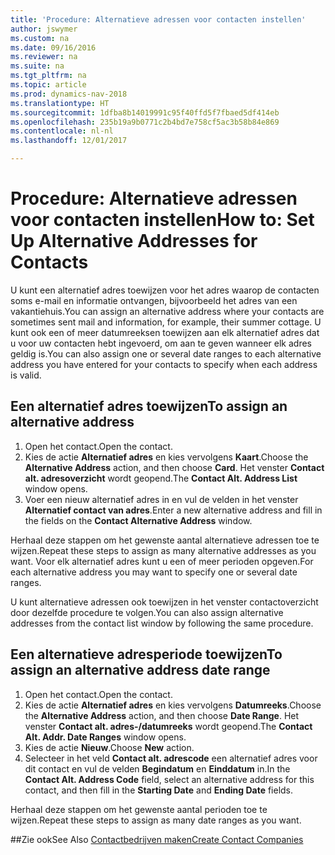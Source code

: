 ```yaml
---
title: 'Procedure: Alternatieve adressen voor contacten instellen'
author: jswymer
ms.custom: na
ms.date: 09/16/2016
ms.reviewer: na
ms.suite: na
ms.tgt_pltfrm: na
ms.topic: article
ms.prod: dynamics-nav-2018
ms.translationtype: HT
ms.sourcegitcommit: 1dfba8b14019991c95f40ffd5f7fbaed5df414eb
ms.openlocfilehash: 235b19a9b0771c2b4bd7e758cf5ac3b58b84e869
ms.contentlocale: nl-nl
ms.lasthandoff: 12/01/2017

---
```

# <a name="how-to-set-up-alternative-addresses-for-contacts"></a><span data-ttu-id="92be6-102">Procedure: Alternatieve adressen voor contacten instellen</span><span class="sxs-lookup"><span data-stu-id="92be6-102">How to: Set Up Alternative Addresses for Contacts</span></span>
<span data-ttu-id="92be6-103">U kunt een alternatief adres toewijzen voor het adres waarop de contacten soms e-mail en informatie ontvangen, bijvoorbeeld het adres van een vakantiehuis.</span><span class="sxs-lookup"><span data-stu-id="92be6-103">You can assign an alternative address where your contacts are sometimes sent mail and information, for example, their summer cottage.</span></span> <span data-ttu-id="92be6-104">U kunt ook een of meer datumreeksen toewijzen aan elk alternatief adres dat u voor uw contacten hebt ingevoerd, om aan te geven wanneer elk adres geldig is.</span><span class="sxs-lookup"><span data-stu-id="92be6-104">You can also assign one or several date ranges to each alternative address you have entered for your contacts to specify when each address is valid.</span></span>

## <a name="to-assign-an-alternative-address"></a><span data-ttu-id="92be6-105">Een alternatief adres toewijzen</span><span class="sxs-lookup"><span data-stu-id="92be6-105">To assign an alternative address</span></span>
1. <span data-ttu-id="92be6-106">Open het contact.</span><span class="sxs-lookup"><span data-stu-id="92be6-106">Open the contact.</span></span>
2. <span data-ttu-id="92be6-107">Kies de actie **Alternatief adres** en kies vervolgens **Kaart**.</span><span class="sxs-lookup"><span data-stu-id="92be6-107">Choose the **Alternative Address** action, and then choose **Card**.</span></span> <span data-ttu-id="92be6-108">Het venster **Contact alt. adresoverzicht** wordt geopend.</span><span class="sxs-lookup"><span data-stu-id="92be6-108">The **Contact Alt. Address List** window opens.</span></span>
3. <span data-ttu-id="92be6-109">Voer een nieuw alternatief adres in en vul de velden in het venster **Alternatief contact van adres**.</span><span class="sxs-lookup"><span data-stu-id="92be6-109">Enter a new alternative address and fill in the fields on the **Contact Alternative Address** window.</span></span>

<span data-ttu-id="92be6-110">Herhaal deze stappen om het gewenste aantal alternatieve adressen toe te wijzen.</span><span class="sxs-lookup"><span data-stu-id="92be6-110">Repeat these steps to assign as many alternative addresses as you want.</span></span> <span data-ttu-id="92be6-111">Voor elk alternatief adres kunt u een of meer perioden opgeven.</span><span class="sxs-lookup"><span data-stu-id="92be6-111">For each alternative address you may want to specify one or several date ranges.</span></span>

<span data-ttu-id="92be6-112">U kunt alternatieve adressen ook toewijzen in het venster contactoverzicht door dezelfde procedure te volgen.</span><span class="sxs-lookup"><span data-stu-id="92be6-112">You can also assign alternative addresses from the contact list window by following the same procedure.</span></span>

## <a name="to-assign-an-alternative-address-date-range"></a><span data-ttu-id="92be6-113">Een alternatieve adresperiode toewijzen</span><span class="sxs-lookup"><span data-stu-id="92be6-113">To assign an alternative address date range</span></span>
1. <span data-ttu-id="92be6-114">Open het contact.</span><span class="sxs-lookup"><span data-stu-id="92be6-114">Open the contact.</span></span>
2. <span data-ttu-id="92be6-115">Kies de actie **Alternatief adres** en kies vervolgens **Datumreeks**.</span><span class="sxs-lookup"><span data-stu-id="92be6-115">Choose the **Alternative Address** action, and then choose **Date Range**.</span></span> <span data-ttu-id="92be6-116">Het venster **Contact alt. adres-/datumreeks** wordt geopend.</span><span class="sxs-lookup"><span data-stu-id="92be6-116">The **Contact Alt. Addr. Date Ranges** window opens.</span></span>
3. <span data-ttu-id="92be6-117">Kies de actie **Nieuw**.</span><span class="sxs-lookup"><span data-stu-id="92be6-117">Choose **New** action.</span></span>
4. <span data-ttu-id="92be6-118">Selecteer in het veld **Contact alt. adrescode** een alternatief adres voor dit contact en vul de velden **Begindatum** en **Einddatum** in.</span><span class="sxs-lookup"><span data-stu-id="92be6-118">In the **Contact Alt. Address Code** field, select an alternative address for this contact, and then fill in the **Starting Date** and **Ending Date** fields.</span></span>

<span data-ttu-id="92be6-119">Herhaal deze stappen om het gewenste aantal perioden toe te wijzen.</span><span class="sxs-lookup"><span data-stu-id="92be6-119">Repeat these steps to assign as many date ranges as you want.</span></span>

##<a name="see-also"></a><span data-ttu-id="92be6-120">Zie ook</span><span class="sxs-lookup"><span data-stu-id="92be6-120">See Also</span></span>
[<span data-ttu-id="92be6-121">Contactbedrijven maken</span><span class="sxs-lookup"><span data-stu-id="92be6-121">Create Contact Companies</span></span>](marketing-create-contact-companies.md)

